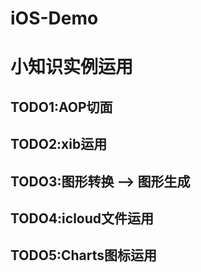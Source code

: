 # iOS-Demo
# 小知识实例运用
## TODO1:AOP切面
## TODO2:xib运用
## TODO3:图形转换 --> 图形生成
## TODO4:icloud文件运用
## TODO5:Charts图标运用

